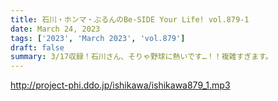 ```yaml
---
title: 石川・ホンマ・ぶるんのBe-SIDE Your Life! vol.879-1
date: March 24, 2023
tags: ['2023', 'March 2023', 'vol.879']
draft: false
summary: 3/17収録！石川さん、そりゃ野球に熱いです…！！複雑すぎます。
---
```


http://project-phi.ddo.jp/ishikawa/ishikawa879_1.mp3
